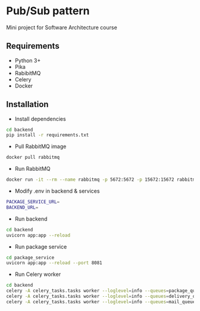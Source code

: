 # Pub/Sub pattern
Mini project for Software Architecture course

## Requirements
- Python 3+
- Pika
- RabibitMQ
- Celery
- Docker

## Installation
- Install dependencies
```bash
cd backend
pip install -r requirements.txt
```
- Pull RabbitMQ image
```bash
docker pull rabbitmq
```
- Run RabbitMQ
```bash
docker run -it --rm --name rabbitmq -p 5672:5672 -p 15672:15672 rabbitmq:3.13-management
```
- Modify .env in backend & services
```bash
PACKAGE_SERVICE_URL=
BACKEND_URL=
```
- Run backend
```bash
cd backend
uvicorn app:app --reload
```
- Run package service
```bash
cd package_service
uvicorn app:app --reload --port 8081
```
- Run Celery worker
```bash
cd backend
celery -A celery_tasks.tasks worker --loglevel=info --queues=package_queue
celery -A celery_tasks.tasks worker --loglevel=info --queues=delivery_queue
celery -A celery_tasks.tasks worker --loglevel=info --queues=mail_queue
```

